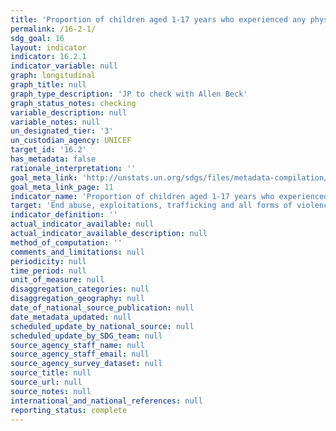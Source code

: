 ```yaml
---
title: 'Proportion of children aged 1-17 years who experienced any physical punishment and/or psychological aggression by caregivers in the past month'
permalink: /16-2-1/
sdg_goal: 16
layout: indicator
indicator: 16.2.1
indicator_variable: null
graph: longitudinal
graph_title: null
graph_type_description: 'JP to check with Allen Beck'
graph_status_notes: checking
variable_description: null
variable_notes: null
un_designated_tier: '3'
un_custodian_agency: UNICEF
target_id: '16.2'
has_metadata: false
rationale_interpretation: ''
goal_meta_link: 'http://unstats.un.org/sdgs/files/metadata-compilation/Metadata-Goal-16.pdf'
goal_meta_link_page: 11
indicator_name: 'Proportion of children aged 1-17 years who experienced any physical punishment and/or psychological aggression by caregivers in the past month'
target: 'End abuse, exploitations, trafficking and all forms of violence against and torture of children.'
indicator_definition: ''
actual_indicator_available: null
actual_indicator_available_description: null
method_of_computation: ''
comments_and_limitations: null
periodicity: null
time_period: null
unit_of_measure: null
disaggregation_categories: null
disaggregation_geography: null
date_of_national_source_publication: null
date_metadata_updated: null
scheduled_update_by_national_source: null
scheduled_update_by_SDG_team: null
source_agency_staff_name: null
source_agency_staff_email: null
source_agency_survey_dataset: null
source_title: null
source_url: null
source_notes: null
international_and_national_references: null
reporting_status: complete
---
```

